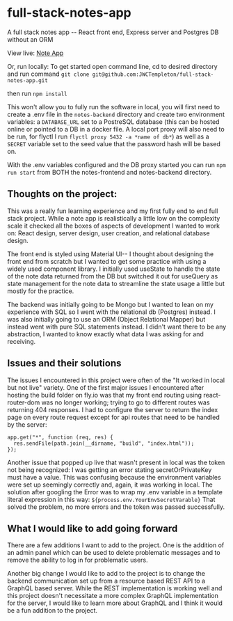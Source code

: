 # full-stack-notes-app

A full stack notes app -- React front end, Express server and Postgres DB without an ORM

View live: [Note App](https://fullstack-note-app.fly.dev/)

Or, run locally:
To get started open command line, cd to desired directory and run command `git clone git@github.com:JWCTempleton/full-stack-notes-app.git`

then run `npm install`

This won't allow you to fully run the software in local, you will first need to create a .env file in the `notes-backend` directory and create two environment variables: a `DATABASE_URL` set to a PostreSQL database (this can be hosted online or pointed to a DB in a docker file. A local port proxy will also need to be run, for flyctl I run `flyctl proxy 5432 -a *name of db*`) as well as a `SECRET` variable set to the seed value that the password hash will be based on.

With the .env variables configured and the DB proxy started you can run `npm run start` from BOTH the notes-frontend and notes-backend directory.

## Thoughts on the project:

This was a really fun learning experience and my first fully end to end full stack project. While a note app is realistically a little low on the complexity scale it checked all the boxes of aspects of development I wanted to work on: React design, server design, user creation, and relational database design.

The front end is styled using Material UI-- I thought about designing the front end from scratch but I wanted to get some practice with using a widely used component library. I initially used useState to handle the state of the note data returned from the DB but switched it out for useQuery as state management for the note data to streamline the state usage a little but mostly for the practice.

The backend was initially going to be Mongo but I wanted to lean on my experience with SQL so I went with the relational db (Postgres) instead. I was also initially going to use an ORM (Object Relational Mapper) but instead went with pure SQL statements instead. I didn't want there to be any abstraction, I wanted to know exactly what data I was asking for and receiving.

## Issues and their solutions

The issues I encountered in this project were often of the "It worked in local but not live" variety. One of the first major issues I encountered after hosting the build folder on fly.io was that my front end routing using react-router-dom was no longer working; trying to go to different routes was returning 404 responses. I had to configure the server to return the index page on every route request except for api routes that need to be handled by the server:

```
app.get("*", function (req, res) {
  res.sendFile(path.join(__dirname, "build", "index.html"));
});

```

Another issue that popped up live that wasn't present in local was the token not being recognized: I was getting an error stating secretOrPrivateKey must have a value. This was confusing because the environment variables were set up seemingly correctly and, again, it was working in local. The solution after googling the Error was to wrap my .env variable in a template literal expression in this way:
`${process.env.YourEnvSecretVarable}`
That solved the problem, no more errors and the token was passed successfully.

## What I would like to add going forward

There are a few additions I want to add to the project. One is the addition of an admin panel which can be used to delete problematic messages and to remove the ability to log in for problematic users.

Another big change I would like to add to the project is to change the backend communication set up from a resource based REST API to a GraphQL based server. While the REST implementation is working well and this project doesn't necessitate a more complex GraphQL implementation for the server, I would like to learn more about GraphQL and I think it would be a fun addition to the project.
